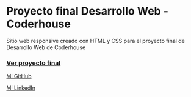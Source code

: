 # Proyecto final Desarrollo Web - Coderhouse
Sitio web responsive creado con HTML y CSS para el proyecto final de Desarrollo Web de Coderhouse

### [Ver proyecto final](https://franrappazzini.github.io/PFC/) 

[Mi GitHub](https://github.com/franRappazzini)

[Mi LinkedIn](https://www.linkedin.com/in/franciscorappazzini/)
